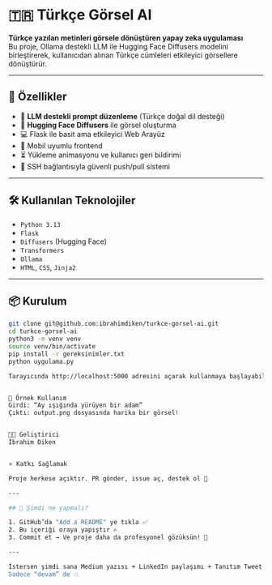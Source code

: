 # 🇹🇷 Türkçe Görsel AI

**Türkçe yazılan metinleri görsele dönüştüren yapay zeka uygulaması**  
Bu proje, Ollama destekli LLM ile Hugging Face Diffusers modelini birleştirerek, kullanıcıdan alınan Türkçe cümleleri etkileyici görsellere dönüştürür.

---

## 🚀 Özellikler

- 🧠 **LLM destekli prompt düzenleme** (Türkçe doğal dil desteği)
- 🎨 **Hugging Face Diffusers** ile görsel oluşturma
- 💻 Flask ile basit ama etkileyici Web Arayüz
- 📱 Mobil uyumlu frontend
- ⏳ Yükleme animasyonu ve kullanıcı geri bildirimi
- 🔐 SSH bağlantısıyla güvenli push/pull sistemi

---

## 🛠 Kullanılan Teknolojiler

- `Python 3.13`
- `Flask`
- `Diffusers` (Hugging Face)
- `Transformers`
- `Ollama`
- `HTML`, `CSS`, `Jinja2`

---

## 📦 Kurulum

```bash
git clone git@github.com:ibrahimdiken/turkce-gorsel-ai.git
cd turkce-gorsel-ai
python3 -m venv venv
source venv/bin/activate
pip install -r gereksinimler.txt
python uygulama.py

Tarayıcında http://localhost:5000 adresini açarak kullanmaya başlayabilirsin.


📸 Örnek Kullanım
Girdi: “Ay ışığında yürüyen bir adam”
Çıktı: output.png dosyasında harika bir görsel!


👨‍💻 Geliştirici
İbrahim Diken


⭐ Katkı Sağlamak

Proje herkese açıktır. PR gönder, issue aç, destek ol 🙌

---

## 🔽 Şimdi ne yapmalı?

1. GitHub’da "Add a README" ye tıkla ✅
2. Bu içeriği oraya yapıştır ✍️
3. Commit et → Ve proje daha da profesyonel gözüksün! 💼

---

İstersen şimdi sana Medium yazısı + LinkedIn paylaşımı + Tanıtım Tweet'i de yazabilirim.  
Sadece “devam” de 💥

